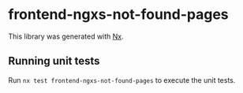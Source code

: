 # frontend-ngxs-not-found-pages

This library was generated with [Nx](https://nx.dev).

## Running unit tests

Run `nx test frontend-ngxs-not-found-pages` to execute the unit tests.
